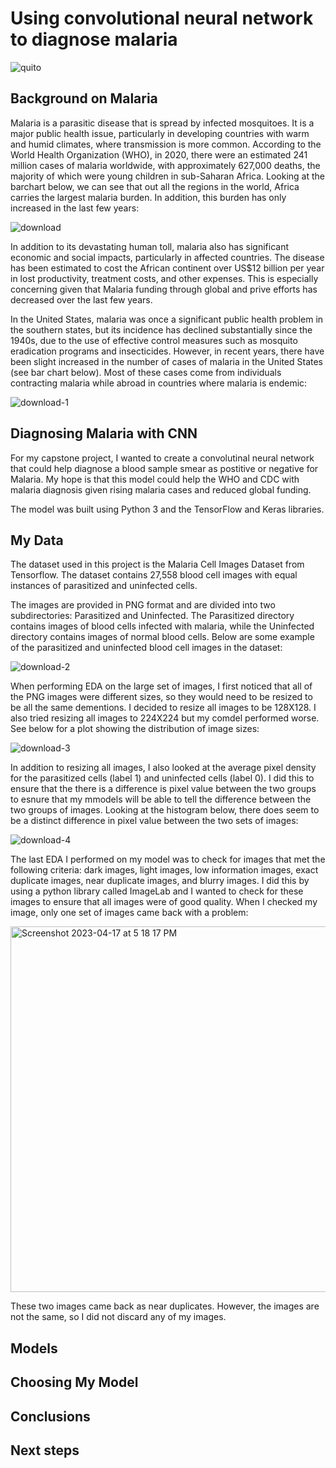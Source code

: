 # Using convolutional neural network to diagnose malaria
![quito](https://user-images.githubusercontent.com/115309980/232593816-2ff4a6ae-942c-45fa-a891-99bd010d033c.jpg)

## Background on Malaria

Malaria is a parasitic disease that is spread by infected mosquitoes. It is a major public health issue, particularly in developing countries with warm and humid climates, where transmission is more common. According to the World Health Organization (WHO), in 2020, there were an estimated 241 million cases of malaria worldwide, with approximately 627,000 deaths, the majority of which were young children in sub-Saharan Africa. Looking at the barchart below, we can see that out all the regions in the world, Africa carries the largest malaria burden. In addition, this burden has only increased in the last few years:

![download](https://user-images.githubusercontent.com/115309980/232602525-651f5985-c6c2-491e-bbbd-997ddf4c78b6.png)

In addition to its devastating human toll, malaria also has significant economic and social impacts, particularly in affected countries. The disease has been estimated to cost the African continent over US$12 billion per year in lost productivity, treatment costs, and other expenses. This is especially concerning given that Malaria funding through global and prive efforts has decreased over the last few years.

In the United States, malaria was once a significant public health problem in the southern states, but its incidence has declined substantially since the 1940s, due to the use of effective control measures such as mosquito eradication programs and insecticides. However, in recent years, there have been slight increased in the number of cases of malaria in the United States (see bar chart below). Most of these cases come from individuals contracting malaria while abroad in countries where malaria is endemic:

![download-1](https://user-images.githubusercontent.com/115309980/232603263-4d23b500-109a-4a9c-8343-06ab0b28541e.png)



## Diagnosing Malaria with CNN

For my capstone project, I wanted to create a convolutinal neural network that could help diagnose a blood sample smear as postitive or negative for Malaria. My hope is that this model could help the WHO and CDC with malaria diagnosis given rising malaria cases and reduced global funding. 

The model was built using Python 3 and the TensorFlow and Keras libraries.

## My Data

The dataset used in this project is the Malaria Cell Images Dataset from Tensorflow. The dataset contains 27,558 blood cell images with equal instances of parasitized and uninfected cells.

The images are provided in PNG format and are divided into two subdirectories: Parasitized and Uninfected. The Parasitized directory contains images of blood cells infected with malaria, while the Uninfected directory contains images of normal blood cells. Below are some example of the parasitized and uninfected blood cell images in the dataset:

![download-2](https://user-images.githubusercontent.com/115309980/232607619-9acb3814-c89f-41bc-bc1a-2768858f37ee.png)

When performing EDA on the large set of images, I first noticed that all of the PNG images were different sizes, so they would need to be resized to be all the same dementions. I decided to resize all images to be 128X128. I also tried resizing all images to 224X224 but my comdel performed worse. See below for a plot showing the distribution of image sizes:

![download-3](https://user-images.githubusercontent.com/115309980/232609968-79a1fff4-9b91-424c-a30c-b2d3e440eb5a.png)

In addition to resizing all images, I also looked at the average pixel density for the parasitized cells (label 1) and uninfected cells (label 0). I did this to ensure that the there is a difference is pixel value between the two groups to esnure that my mmodels will be able to tell the difference between the two groups of images. Looking at the histogram below, there does seem to be a distinct difference in pixel value between the two sets of images:

![download-4](https://user-images.githubusercontent.com/115309980/232612178-739f0e2d-b3be-440a-96ae-25b3016ea061.png)

The last EDA I performed on my model was to check for images that met the following criteria:  dark images, light images, low information images, exact duplicate images, near duplicate images, and blurry images. I did this by using a python library called ImageLab and I wanted to check for these images to ensure that all images were of good quality. When I checked my image, only one set of images came back with a problem:

<img width="585" alt="Screenshot 2023-04-17 at 5 18 17 PM" src="https://user-images.githubusercontent.com/115309980/232612920-d1b0185f-093c-4c21-ab33-6501c6cda80c.png">

These two images came back as near duplicates. However, the images are not the same, so I did not discard any of my images. 

## Models

## Choosing My Model

## Conclusions

## Next steps
